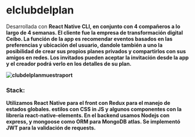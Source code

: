 # elclubdelplan

<p>Desarrollada con <b>React Native CLI<b>, en conjunto con 4 compañeros a lo largo de 4 semanas. El cliente fue la empresa de transformación digital Ceibo. La función de la app es recomendar eventos basados en las preferencias y ubicación del usuario, dandole también a uno la posibilidad de crear sus propios planes privados y compartirlos con sus amigos en redes. Los invitados pueden aceptar la invitación desde la app y el creador podrá verlo en los detalles de su plan.
 </p>
 
 ![clubdelplanmuestraport](https://user-images.githubusercontent.com/87492687/164357882-d22e1959-1271-4b04-84ca-7a48b6172fc8.png)

 <h3>Stack:</h3>
Utilizamos React Native para el front con Redux para el manejo de estados globales. estilos con CSS in JS y algunos componentes con la librería react-native-elements.
En el backend usamos Nodejs con express, y mongoose como ORM para MongoDB atlas. 
Se implementó JWT para la validación de requests.
